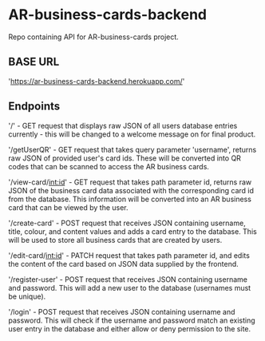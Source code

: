 # AR-business-cards-backend

Repo containing API for AR-business-cards project.

## BASE URL

'https://ar-business-cards-backend.herokuapp.com/'

## Endpoints

'/' - GET request that displays raw JSON of all users database entries currently - this will be changed to a welcome message on for final product.

'/getUserQR' - GET request that takes query parameter 'username', returns raw JSON of provided user's card ids. These will be converted into QR codes that can be scanned to access the AR business cards.

'/view-card/<int:id>' - GET request that takes path parameter id, returns raw JSON of the business card data associated with the corresponding card id from the database. This information will be converted into an AR business card that can be viewed by the user.

'/create-card' - POST request that receives JSON containing username, title, colour, and content values and adds a card entry to the database. This will be used to store all business cards that are created by users.

'/edit-card/<int:id>' - PATCH request that takes path parameter id, and edits the content of the card based on JSON data supplied by the frontend.

'/register-user' - POST request that receives JSON containing username and password. This will add a new user to the database (usernames must be unique).

'/login' - POST request that receives JSON containing username and password. This will check if the username and password match an existing user entry in the database and either allow or deny permission to the site.

